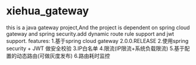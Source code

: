 # xiehua_gateway
this is a java gateway project,And the project is dependent on spring cloud gateway and spring security.add dynamic route rule support and jwt support.
features:
1.基于spring cloud gateway 2.0.0.RELEASE
2.使用spring security + JWT 做安全校验
3.IP白名单
4.限流(IP限流+系统负载限流)
5.基于配置的动态路由(可做灰度发布)
6.路由耗时监控
